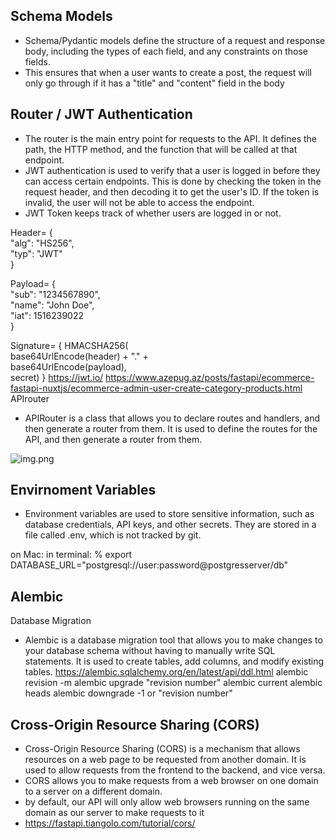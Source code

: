 ## Schema Models

- Schema/Pydantic models define the structure of a request and response body, including the types of each field, and any constraints on those fields.
- This ensures that when a user wants to create a post, the request will only go through if it has a "title" and "content" field in the body 


## Router / JWT Authentication

- The router is the main entry point for requests to the API. It defines the path, the HTTP method, and the function that will be called at that endpoint.
- JWT authentication is used to verify that a user is logged in before they can access certain endpoints. This is done by checking the token in the request header, and then decoding it to get the user's ID. If the token is invalid, the user will not be able to access the endpoint.
- JWT Token keeps track of whether users are logged in or not.

Header= {  
    "alg": "HS256",  
    "typ": "JWT"  
}

Payload= {  
    "sub": "1234567890",  
    "name": "John Doe",  
    "iat": 1516239022  
}

Signature= {
    HMACSHA256(  
    base64UrlEncode(header) + "." +  
    base64UrlEncode(payload),  
    secret)
}
https://jwt.io/
https://www.azepug.az/posts/fastapi/ecommerce-fastapi-nuxtjs/ecommerce-admin-user-create-category-products.html
APIrouter
- APIRouter is a class that allows you to declare routes and handlers, and then generate a router from them. It is used to define the routes for the API, and then generate a router from them.

![img.png](../../Aiden-Projects/vac-api-webapp/img.png)

## Envirnoment Variables

- Environment variables are used to store sensitive information, such as database credentials, API keys, and other secrets. They are stored in a file called .env, which is not tracked by git.

on Mac:
in terminal: % export DATABASE_URL="postgresql://user:password@postgresserver/db"

## Alembic

Database Migration
- Alembic is a database migration tool that allows you to make changes to your database schema without having to manually write SQL statements. It is used to create tables, add columns, and modify existing tables.
https://alembic.sqlalchemy.org/en/latest/api/ddl.html
alembic revision -m 
alembic upgrade "revision number"
alembic current 
alembic heads
alembic downgrade -1 or "revision number"

## Cross-Origin Resource Sharing (CORS)

- Cross-Origin Resource Sharing (CORS) is a mechanism that allows resources on a web page to be requested from another domain. It is used to allow requests from the frontend to the backend, and vice versa.
- CORS allows you to make requests from a web browser on one domain to a server on a different domain.
- by default, our API will only allow web browsers running on the same domain as our server to make requests to it 
- https://fastapi.tiangolo.com/tutorial/cors/
